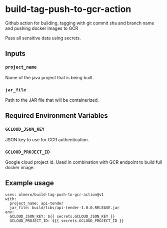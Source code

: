# build-tag-push-to-gcr-action
Github action for building, tagging with git commit sha and branch name and pushing docker images to GCR

Pass all sensitive data using secrets.

## Inputs

### `project_name`

Name of the java project that is being built.

### `jar_file`

Path to the JAR file that will be containerized.

## Required Environment Variables

### `GCLOUD_JSON_KEY`

JSON key to use for GCR authentication.

### `GCLOUD_PROJECT_ID`

Google cloud project id. Used in combination with GCR endpoint to build full docker image.

## Example usage

```ylm
uses: olmero/build-tag-push-to-gcr-action@v1
with:
  project_name: api-tender
  jar_file: build/libs/api-tender-1.0.0.RELEASE.jar
env:
  GCLOUD_JSON_KEY: ${{ secrets.GCLOUD_JSON_KEY }}
  GCLOUD_PROJECT_ID: ${{ secrets.GCLOUD_PROJECT_ID }}
```